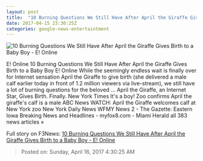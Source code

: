 ```yaml
---
layout: post
title:  "10 Burning Questions We Still Have After April the Giraffe Gives Birth to a Baby Boy - E! Online"
date: 2017-04-15 23:30:25Z
categories: google-news-entertaintment
---
```


![10 Burning Questions We Still Have After April the Giraffe Gives Birth to a Baby Boy - E! Online](http://akns-images.eonline.com/eol_images/Entire_Site/2017315/rs_600x600-170415115816-634.april_giraffe_4.cm.41517.jpg?downsize=450:*&crop=450:350;left,top)

E! Online 10 Burning Questions We Still Have After April the Giraffe Gives Birth to a Baby Boy E! Online While the seemingly endless wait is finally over for Internet sensation April the Giraffe to give birth (she delivered a male calf earlier today in front of 1.2 million viewers via live-stream), we still have a lot of burning questions for the beloved ... April the Giraffe, an Internet Star, Gives Birth. Finally. New York Times It's a boy! Zoo confirms April the giraffe's calf is a male ABC News WATCH: April the Giraffe welcomes calf at New York zoo New York Daily News WFMY News 2 - The Gazette: Eastern Iowa Breaking News and Headlines - myfox8.com - Miami Herald all 383 news articles »


Full story on F3News: [10 Burning Questions We Still Have After April the Giraffe Gives Birth to a Baby Boy - E! Online](http://www.f3nws.com/n/EX4ZW)

> Posted on: Sunday, April 16, 2017 4:30:25 AM
